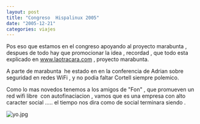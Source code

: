 ```yaml
---
layout: post
title: "Congreso  Hispalinux 2005"
date: "2005-12-21"
categories: viajes
---
```


Pos eso que estamos en el congreso apoyando al proyecto marabunta , despues de todo hay que promocionar la idea , recordad , que todo esta explicado en www.laotracara.com , proyecto marabunta.

A parte de marabunta  he estado en en la conferencia de Adrian sobre seguridad en redes WiFi , y no podia faltar Cortell siempre polemico.

Como lo mas novedos tenemos a los amigos de "Fon" , que promueven un red wifi libre  con autofinaciacion , vamos que es una empresa con alto caracter social ..... el tiempo nos dira como de social terminara siendo .

![yo.jpg](images/yo.thumbnail.jpg)
